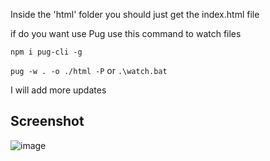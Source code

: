 Inside the 'html' folder you should just get the index.html file

if do you want use Pug use this command to watch files

```npm i pug-cli -g``` 

```pug -w . -o ./html -P``` or ```.\watch.bat```

I will add more updates

## Screenshot
![image](https://github.com/k-i-o/TermiKKio/assets/68398653/12efe0a0-1998-48ba-9e9b-f8adbed700da)
